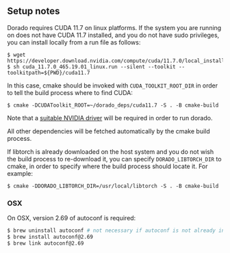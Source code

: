 ## Setup notes

Dorado requires CUDA 11.7 on linux platforms. If the system you are running on does not have CUDA 11.7 installed, and you do not have sudo privileges, you can install locally from a run file as follows:

```
$ wget https://developer.download.nvidia.com/compute/cuda/11.7.0/local_installers/cuda_11.7.0_465.19.01_linux.run
$ sh cuda_11.7.0_465.19.01_linux.run --silent --toolkit --toolkitpath=${PWD}/cuda11.7
```

In this case, cmake should be invoked with `CUDA_TOOLKIT_ROOT_DIR` in order to tell the build process where to find CUDA:

```
$ cmake -DCUDAToolkit_ROOT=~/dorado_deps/cuda11.7 -S . -B cmake-build
```

Note that a [suitable NVIDIA driver](https://docs.nvidia.com/cuda/cuda-toolkit-release-notes/index.html#id3) will be required in order to run dorado.

All other dependencies will be fetched automatically by the cmake build process.

If libtorch is already downloaded on the host system and you do not wish the build process to re-download it, you can specify `DORADO_LIBTORCH_DIR` to cmake, in order to specify where the build process should locate it.  For example:

```
$ cmake -DDORADO_LIBTORCH_DIR=/usr/local/libtorch -S . -B cmake-build
```

### OSX

On OSX, version 2.69 of autoconf is required:

```bash
$ brew uninstall autoconf # not necessary if autoconf is not already installed
$ brew install autoconf@2.69
$ brew link autoconf@2.69
```
